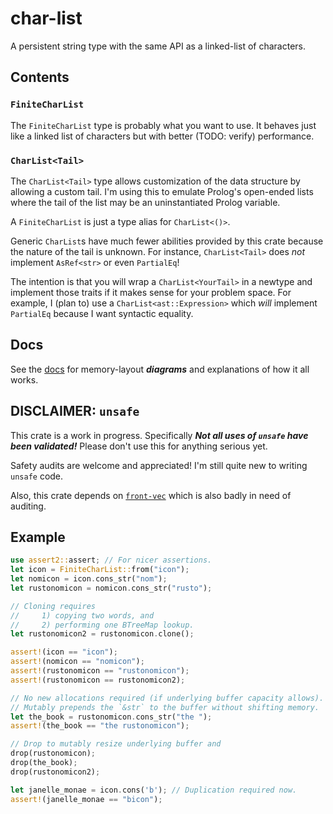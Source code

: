 # char-list
A persistent string type with the same API as a linked-list of characters.

## Contents
### `FiniteCharList`
The `FiniteCharList` type is probably what you want to use. It behaves just like a linked list of characters but with better (TODO: verify) performance.

### `CharList<Tail>`
The `CharList<Tail>` type allows customization of the data structure by allowing a custom tail. I'm using this to emulate Prolog's open-ended lists where the tail of the list may be an uninstantiated Prolog variable.

A `FiniteCharList` is just a type alias for `CharList<()>`.

Generic `CharList`s have much fewer abilities provided by this crate because the nature of the tail is unknown. For instance, `CharList<Tail>` does *not* implement `AsRef<str>` or even `PartialEq`!

The intention is that you will wrap a `CharList<YourTail>` in a newtype and implement those traits if it makes sense for your problem space. For example, I (plan to) use a `CharList<ast::Expression>` which *will* implement `PartialEq` because I want syntactic equality.

## Docs
See the [docs](https://docs.rs/char-list/latest/char_list/) for memory-layout ***diagrams*** and explanations of how it all works.

## DISCLAIMER: `unsafe`
This crate is a work in progress. Specifically ***Not all uses of `unsafe` have been validated!*** Please don't use this for anything serious yet.

Safety audits are welcome and appreciated! I'm still quite new to writing `unsafe` code.

Also, this crate depends on [`front-vec`](https://crates.io/crates/front-vec) which is also badly in need of auditing.

## Example

```rust
use assert2::assert; // For nicer assertions.
let icon = FiniteCharList::from("icon");
let nomicon = icon.cons_str("nom");
let rustonomicon = nomicon.cons_str("rusto");

// Cloning requires
//     1) copying two words, and
//     2) performing one BTreeMap lookup.
let rustonomicon2 = rustonomicon.clone();

assert!(icon == "icon");
assert!(nomicon == "nomicon");
assert!(rustonomicon == "rustonomicon");
assert!(rustonomicon == rustonomicon2);

// No new allocations required (if underlying buffer capacity allows).
// Mutably prepends the `&str` to the buffer without shifting memory.
let the_book = rustonomicon.cons_str("the ");
assert!(the_book == "the rustonomicon");

// Drop to mutably resize underlying buffer and 
drop(rustonomicon);
drop(the_book);
drop(rustonomicon2);

let janelle_monae = icon.cons('b'); // Duplication required now.
assert!(janelle_monae == "bicon");
```
